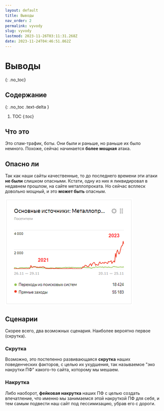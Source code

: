 ```yaml
---
layout: default
title: Выводы
nav_order: 2
permalink: vyvody
slug: vyvody
lastmod: 2023-11-26T03:11:31.268Z
date: 2023-11-24T04:46:51.862Z
---
```


# Выводы
{: .no_toc}

## Содержание
{: .no_toc .text-delta }

1. TOC
{:toc}

## Что это
Это спам-трафик, боты. Они были и раньше, но раньше их было немного. Похоже, сейчас начинается **более мощная** атака.

## Опасно ли
Так как наши сайты качественные, то до последнего времени эти атаки **не были** слишком опасными. Кстати, одну из них я ликвидировал в недавнем прошлом, на сайте металлопроката. Но сейчас всплеск довольно мощный, и это **может быть** опасным.

![Усиление атаки](/assets/images/2023-11-25%2022_25_19-Window.png)

## Сценарии
<!-- *Пока что бот имеет очень малый показатель отказов, но одновременно и плохую глубину просмотра. Вполне возможно, что владельцы бота будут постепенно наращивать отказы, делая нам **ухудшение** поведенческих факторов, а значит, потерю позиций. Или наоборот.* -->

Скорее всего, два возможных сценария. Наиболее вероятно первое (скрутка).

### Скрутка
Возможно, это постепенно развивающаяся **скрутка** наших поведенческих факторов, с целью их ухудшения, так называемое "эко накрутки ПФ" какого-то сайта, которому мы мешаем.

### Накрутка
Либо наоборот, **фейковая накрутка** наших ПФ с целью создать впечатление, что именно мы занимаемся этой накруткой ПФ для себя, и тем самым подвести наш сайт под пессимизацию, убрав его с дороги.
